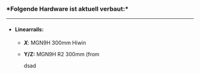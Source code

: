 ### ***Folgende Hardware ist aktuell verbaut:\***

------

- #### Linearrails:

  - ***X***: MGN9H 300mm Hiwin

  - **Y/Z:** MGN9H R2 300mm (from 

    [https://vonwange.com/]: https://vonwange.com/	"vonWange"

    

    dsad

    

    

    

    

